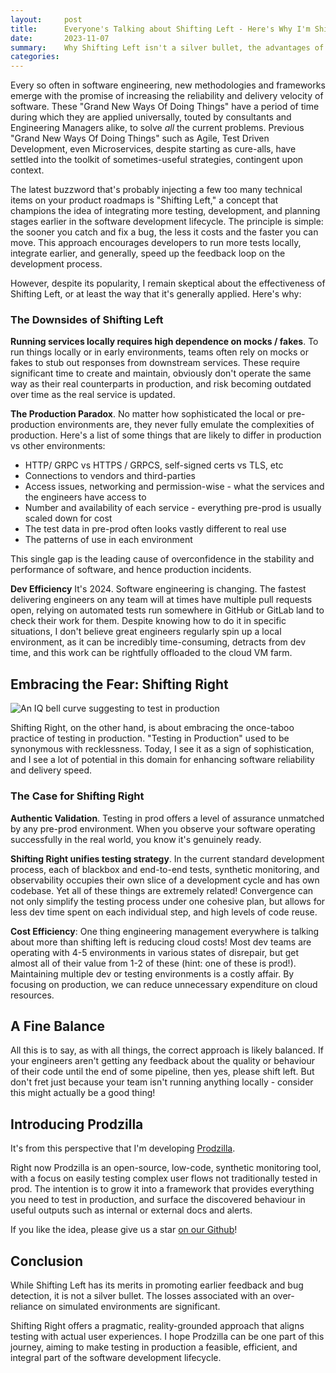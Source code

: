 ```yaml
---
layout:     post
title:      Everyone's Talking about Shifting Left - Here's Why I'm Shifting Right
date:       2023-11-07
summary:    Why Shifting Left isn't a silver bullet, the advantages of testing more in production instead, and how Prodzilla can help achieve it. 
categories: 
---
```


Every so often in software engineering, new methodologies and frameworks emerge with the promise of increasing the reliability and delivery velocity of software. These "Grand New Ways Of Doing Things" have a period of time during which they are applied universally, touted by consultants and Engineering Managers alike, to solve *all* the current problems. Previous "Grand New Ways Of Doing Things" such as Agile, Test Driven Development, even Microservices, despite starting as cure-alls, have settled into the toolkit of sometimes-useful strategies, contingent upon context.

The latest buzzword that's probably injecting a few too many technical items on your product roadmaps is "Shifting Left," a concept that champions the idea of integrating more testing, development, and planning stages earlier in the software development lifecycle. The principle is simple: the sooner you catch and fix a bug, the less it costs and the faster you can move. This approach encourages developers to run more tests locally, integrate earlier, and generally, speed up the feedback loop on the development process.

However, despite its popularity, I remain skeptical about the effectiveness of Shifting Left, or at least the way that it's generally applied. Here's why:

### The Downsides of Shifting Left

**Running services locally requires high dependence on mocks / fakes**. To run things locally or in early environments, teams often rely on mocks or fakes to stub out responses from downstream services. These require significant time to create and maintain, obviously don't operate the same way as their real counterparts in production, and risk becoming outdated over time as the real service is updated.

**The Production Paradox**. No matter how sophisticated the local or pre-production environments are, they never fully emulate the complexities of production. Here's a list of some things that are likely to differ in production vs other environments:
- HTTP/ GRPC vs HTTPS / GRPCS, self-signed certs vs TLS, etc
- Connections to vendors and third-parties
- Access issues, networking and permission-wise - what the services and the engineers have access to
- Number and availability of each service - everything pre-prod is usually scaled down for cost
- The test data in pre-prod often looks vastly different to real use
- The patterns of use in each environment

This single gap is the leading cause of overconfidence in the stability and performance of software, and hence production incidents.

**Dev Efficiency** It's 2024. Software engineering is changing. The fastest delivering engineers on any team will at times have multiple pull requests open, relying on automated tests run somewhere in GitHub or GitLab land to check their work for them. Despite knowing how to do it in specific situations, I don't believe great engineers regularly spin up a local environment, as it can be incredibly time-consuming, detracts from dev time, and this work can be rightfully offloaded to the cloud VM farm.

## Embracing the Fear: Shifting Right

![An IQ bell curve suggesting to test in production](/images/iq-bell-curve.png)

Shifting Right, on the other hand, is about embracing the once-taboo practice of testing in production. "Testing in Production" used to be synonymous with recklessness. Today, I see it as a sign of sophistication, and I see a lot of potential in this domain for enhancing software reliability and delivery speed.

### The Case for Shifting Right

**Authentic Validation**. Testing in prod offers a level of assurance unmatched by any pre-prod environment. When you observe your software operating successfully in the real world, you know it's genuinely ready.

**Shifting Right unifies testing strategy**. In the current standard development process, each of blackbox and end-to-end tests, synthetic monitoring, and observability occupies their own slice of a development cycle and has own codebase. Yet all of these things are extremely related! Convergence can not only simplify the testing process under one cohesive plan, but allows for less dev time spent on each individual step, and high levels of code reuse. 

**Cost Efficiency**: One thing engineering management everywhere is talking about more than shifting left is reducing cloud costs! Most dev teams are operating with 4-5 environments in various states of disrepair, but get almost all of their value from 1-2 of these (hint: one of these is prod!). Maintaining multiple dev or testing environments is a costly affair. By focusing on production, we can reduce unnecessary expenditure on cloud resources.

## A Fine Balance

All this is to say, as with all things, the correct approach is likely balanced. If your engineers aren't getting any feedback about the quality or behaviour of their code until the end of some pipeline, then yes, please shift left. But don't fret just because your team isn't running anything locally - consider this might actually be a good thing!

## Introducing Prodzilla

It's from this perspective that I'm developing [Prodzilla](https://prodzilla.io).

Right now Prodzilla is an open-source, low-code, synthetic monitoring tool, with a focus on easily testing complex user flows not traditionally tested in prod. The intention is to grow it into a framework that provides everything you need to test in production, and surface the discovered behaviour in useful outputs such as internal or external docs and alerts.

If you like the idea, please give us a star [on our Github](https://github.com/prodzilla/prodzilla)! 


## Conclusion

While Shifting Left has its merits in promoting earlier feedback and bug detection, it is not a silver bullet. The losses associated with an over-reliance on simulated environments are significant. 

Shifting Right offers a pragmatic, reality-grounded approach that aligns testing with actual user experiences. I hope Prodzilla can be one part of this journey, aiming to make testing in production a feasible, efficient, and integral part of the software development lifecycle.